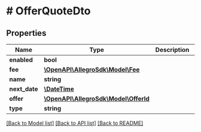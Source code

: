 # # OfferQuoteDto

## Properties

Name | Type | Description | Notes
------------ | ------------- | ------------- | -------------
**enabled** | **bool** |  | [optional]
**fee** | [**\OpenAPI\AllegroSdk\Model\Fee**](Fee.md) |  | [optional]
**name** | **string** |  | [optional]
**next_date** | [**\DateTime**](\DateTime.md) |  | [optional]
**offer** | [**\OpenAPI\AllegroSdk\Model\OfferId**](OfferId.md) |  | [optional]
**type** | **string** |  | [optional]

[[Back to Model list]](../../README.md#models) [[Back to API list]](../../README.md#endpoints) [[Back to README]](../../README.md)
